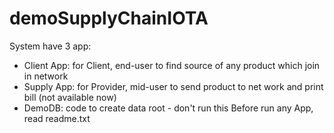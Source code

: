 # demoSupplyChainIOTA
System have 3 app:
 - Client App: for Client, end-user to find source of any product which join in network
 - Supply App: for Provider, mid-user to send product to net work and print bill (not available now)
 - DemoDB: code to create data root - don't run this
 Before run any App, read readme.txt


